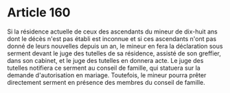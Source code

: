 # Article 160

Si la résidence actuelle de ceux des ascendants du mineur de dix-huit ans dont le décès n'est pas établi est inconnue et si ces ascendants n'ont pas donné de leurs nouvelles depuis un an, le mineur en fera la déclaration sous serment devant le juge des tutelles de sa résidence, assisté de son greffier, dans son cabinet, et le juge des tutelles en donnera acte.   Le juge des tutelles notifiera ce serment au conseil de famille, qui statuera sur la demande d'autorisation en mariage. Toutefois, le mineur pourra prêter directement serment en présence des membres du conseil de famille.